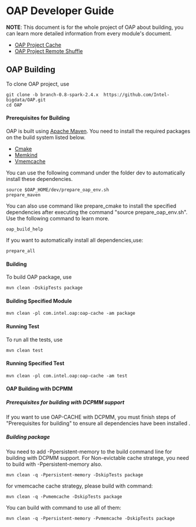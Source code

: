 # OAP Developer Guide

**NOTE**: This document is for the whole project of OAP about building, you can learn more detailed information from every module's  document.
* [OAP Project Cache](../oap-cache/oap/docs/Developer-Guide.md) 
* [OAP Project Remote Shuffle](../oap-shuffle/remote-shuffle/README.md) 

## OAP Building

To clone OAP project, use
```shell script
git clone -b branch-0.8-spark-2.4.x  https://github.com/Intel-bigdata/OAP.git
cd OAP
```

#### Prerequisites for Building
OAP is built using [Apache Maven](http://maven.apache.org/). You need to install the required packages on the build system listed below.
- [Cmake](https://help.directadmin.com/item.php?id=494)
- [Memkind](https://github.com/memkind/memkind)
- [Vmemcache](https://github.com/pmem/vmemcache)

You can use the following command under the folder dev to automatically install these dependencies.

```shell script
source $OAP_HOME/dev/prepare_oap_env.sh
prepare_maven
```
You can also use command like prepare_cmake to install the specified dependencies after executing the command "source prepare_oap_env.sh". Use the following command to learn more.

```shell script
oap_build_help
```

If you want to automatically install all dependencies,use:
```shell script
prepare_all
```

#### Building


To build OAP package, use
```shell script
mvn clean -DskipTests package
```

#### Building Specified Module
```shell script
mvn clean -pl com.intel.oap:oap-cache -am package
```

#### Running Test

To run all the tests, use
```shell script
mvn clean test
```

#### Running Specified Test
```shell script
mvn clean -pl com.intel.oap:oap-cache -am test
```

#### OAP Building with DCPMM

##### Prerequisites for building with DCPMM support

If you want to use OAP-CACHE with DCPMM,  you must finish steps of "Prerequisites for building" to ensure all dependencies have been installed .

##### Building package
You need to add -Ppersistent-memory to the build command line for building with DCPMM support. For Non-evictable cache stratege, you need to build with -Ppersistent-memory also.
```shell script
mvn clean -q -Ppersistent-memory -DskipTests package
```
for vmemcache cache strategy, please build with command:
```shell script
mvn clean -q -Pvmemcache -DskipTests package
```
You can build with command to use all of them:
```shell script
mvn clean -q -Ppersistent-memory -Pvmemcache -DskipTests package
```
